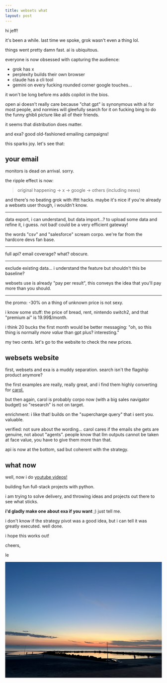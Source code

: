 ```yaml
---
title: websets what
layout: post
---
```


hi jeff!

it's been a while.
last time we spoke, grok wasn't even a thing lol.

things went pretty damn fast.
ai is ubiquitous.

everyone is now obsessed with capturing the audience:

- grok has x
- perplexity builds their own browser
- claude has a cli tool
- gemini on every fucking rounded corner google touches...

it won't be long before ms adds copilot in the bios.

open ai doesn't really care
because "chat gpt" is synonymous with ai for most people,
and normies will gleefully search for it on fucking bing
to do the funny ghibli picture like all of their friends.

it seems that distribution does matter.

and exa? good old-fashioned emailing campaigns!

this sparks joy. let's see that:

## your email

monitors is dead on arrival. sorry.

the ripple effect is now:

> original happening -> x -> google -> others (including news)

and there's no beating grok with ifttt hacks.
maybe it's nice if you're already a websets user though,
i wouldn't know.

---

data export, i can understand, but data import...?
to upload some data and refine it, i guess.
not bad! could be a very efficient gateway!

the words "csv" and "salesforce" scream corpo.
we're far from the hardcore devs fan base.

---

full api? email coverage? what?
obscure.

---

exclude existing data...
i understand the feature but shouldn't this be baseline?

websets use is already "pay per result",
this conveys the idea that you'll pay more than you should.

---

the promo: -30% on a thing of unknown price is not sexy.

i know some stuff: the price of bread, rent, nintendo switch2,
and that "premium ai" is 19.99$/month.

i think 20 bucks the first month would be better messaging:
"oh, so this thing is normally *more value* than gpt plus? interesting."

my two cents.
let's go to the website to check the new prices.

## websets website

first, websets and exa is a muddy separation.
search isn't the flagship product anymore?

the first examples are really, really great, 
and i find them highly converting for 
[carol.](https://longform.asmartbear.com/icp-ideal-customer-persona/)

but then again, carol is probably corpo now
(with a big sales navigator budget)
so "research" is not on target.

enrichment: i like that!
builds on the "supercharge query" that i sent you.
valuable.

verified: not sure about the wording...
carol cares if the emails she gets are genuine, not about "agents".
people know that llm outputs cannot be taken at face value,
you have to give them more than that.

api is now at the bottom,
sad but coherent with the strategy.

## what now

well, now i do [youtube videos!](https://www.youtube.com/watch?v=DyU81I4g1WY)

building fun full-stack projects with python.

i am trying to solve delivery,
and throwing ideas and projects out there
to see what sticks.

**i'd gladly make one about exa if you want** ;)
just tell me.

i don't know if the strategy pivot was a good idea,
but i can tell it was greatly executed.
well done.

i hope this works out!

cheers, 

le

![sea](/img/exa/sea.jpg)